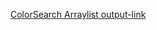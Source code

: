 [ColorSearch Arraylist output-link](https://github.com/Nishitha-Suvarna/Java/blob/main/java1b1.png)

